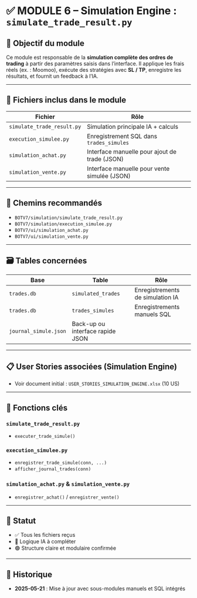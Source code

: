 
# ✅ MODULE 6 – Simulation Engine : `simulate_trade_result.py`

## 🎯 Objectif du module
Ce module est responsable de la **simulation complète des ordres de trading** à partir des paramètres saisis dans l’interface. Il applique les frais réels (ex. : Moomoo), exécute des stratégies avec **SL / TP**, enregistre les résultats, et fournit un feedback à l’IA.

---

## 📂 Fichiers inclus dans le module

| Fichier                        | Rôle                                              |
|-------------------------------|---------------------------------------------------|
| `simulate_trade_result.py`    | Simulation principale IA + calculs                |
| `execution_simulee.py`        | Enregistrement SQL dans `trades_simules`         |
| `simulation_achat.py`         | Interface manuelle pour ajout de trade (JSON)    |
| `simulation_vente.py`         | Interface manuelle pour vente simulée (JSON)     |

---

## 📁 Chemins recommandés

- `BOTV7/simulation/simulate_trade_result.py`
- `BOTV7/simulation/execution_simulee.py`
- `BOTV7/ui/simulation_achat.py`
- `BOTV7/ui/simulation_vente.py`

---

## 🗃 Tables concernées

| Base        | Table               | Rôle                            |
|-------------|---------------------|----------------------------------|
| `trades.db` | `simulated_trades`  | Enregistrements de simulation IA |
| `trades.db` | `trades_simules`    | Enregistrements manuels SQL     |
| `journal_simule.json` | Back-up ou interface rapide JSON        |

---

## 📋 User Stories associées (Simulation Engine)

- Voir document initial : `USER_STORIES_SIMULATION_ENGINE.xlsx` (10 US)

---

## 📌 Fonctions clés

### `simulate_trade_result.py`
- `executer_trade_simule()`

### `execution_simulee.py`
- `enregistrer_trade_simule(conn, ...)`
- `afficher_journal_trades(conn)`

### `simulation_achat.py` & `simulation_vente.py`
- `enregistrer_achat()` / `enregistrer_vente()`

---

## 📌 Statut

- ✅ Tous les fichiers reçus
- 🧠 Logique IA à compléter
- 🟢 Structure claire et modulaire confirmée

---

## 📌 Historique

- **2025-05-21** : Mise à jour avec sous-modules manuels et SQL intégrés
